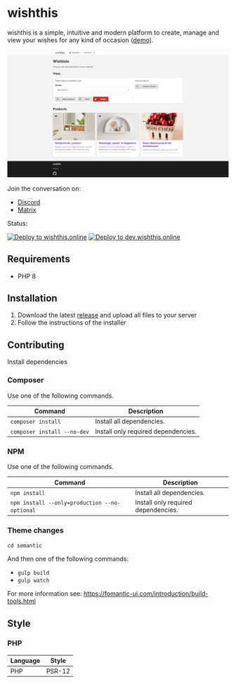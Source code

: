 # wishthis

wishthis is a simple, intuitive and modern platform to create, manage and view
your wishes for any kind of occasion ([demo](https://wishthis.online)).

![Wishlists](/src/assets/img/screenshots/wishlists.png "Wishlists")

Join the conversation on:
* [Discord](https://discord.gg/WrUXnpNyza)
* [Matrix](https://matrix.to/#/#wishthis:matrix.org)

Status:

[![Deploy to wishthis.online](https://github.com/grandeljay/wishthis/actions/workflows/ftp-deploy-stable.yml/badge.svg?branch=stable&event=push)](https://github.com/grandeljay/wishthis/actions/workflows/ftp-deploy-stable.yml) [![Deploy to dev.wishthis.online](https://github.com/grandeljay/wishthis/actions/workflows/ftp-deploy-develop.yml/badge.svg?branch=develop&event=push)](https://github.com/grandeljay/wishthis/actions/workflows/ftp-deploy-develop.yml)

## Requirements
* PHP 8

## Installation
1. Download the latest [release](https://github.com/grandeljay/wishthis/releases) and upload all files to your server
1. Follow the instructions of the installer

## Contributing
Install dependencies

### Composer
Use one of the following commands.

| Command                     | Description                         |
| --------------------------- | ----------------------------------- |
| `composer install`          | Install all dependencies.           |
| `composer install --no-dev` | Install only required dependencies. |

### NPM
Use one of the following commands.

| Command                                       | Description                         |
| --------------------------------------------- | ----------------------------------- |
| `npm install`                                 | Install all dependencies.           |
| `npm install --only=production --no-optional` | Install only required dependencies. |

### Theme changes
```
cd semantic
```

And then one of the following commands:
- `gulp build`
- `gulp watch`

For more information see: https://fomantic-ui.com/introduction/build-tools.html

## Style

### PHP
| Language | Style |
| -------- | ----- |
| PHP      | PSR-12 |
